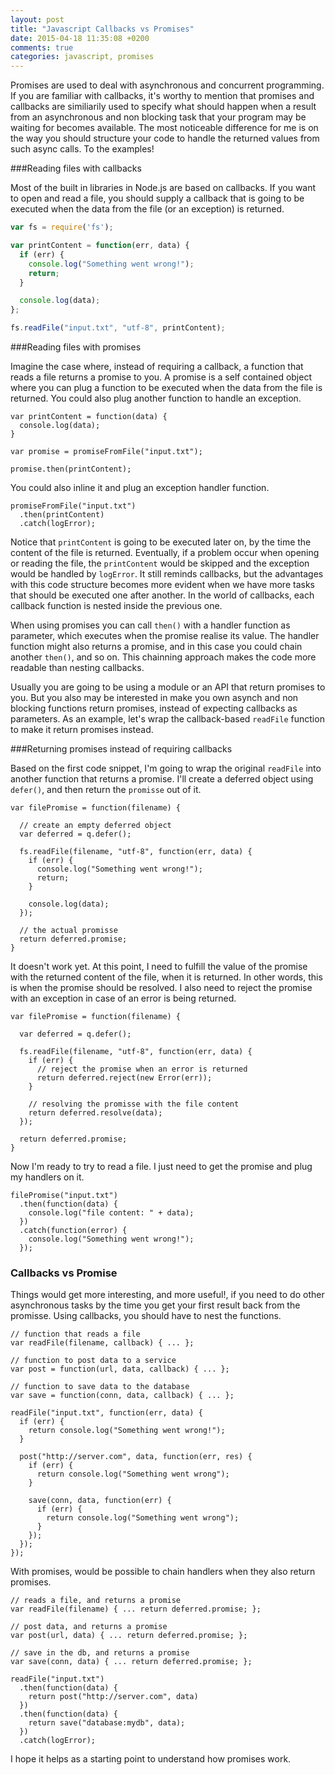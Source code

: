 ```yaml
---
layout: post
title: "Javascript Callbacks vs Promises"
date: 2015-04-18 11:35:08 +0200
comments: true
categories: javascript, promises
---
```


Promises are used to deal with asynchronous and concurrent programming. If you are familiar with callbacks, it's worthy to mention that
promises and callbacks are similiarily used to specify what should happen when a result from an asynchronous and non blocking
task that your program may be waiting for becomes available. The most noticeable difference for me is on the way you should
structure your code to handle the returned values from such async calls. To the examples!


###Reading files with callbacks

Most of the built in libraries in Node.js are based on callbacks. If you want to open and read a file, you should supply
a callback that is going to be executed when the data from the file (or an exception) is returned.

``` javascript
var fs = require('fs');

var printContent = function(err, data) {
  if (err) {
    console.log("Something went wrong!");
    return;
  }

  console.log(data);
};

fs.readFile("input.txt", "utf-8", printContent);
```


###Reading files with promises

Imagine the case where, instead of requiring a callback, a function that reads a file returns a promise to you. A promise is
a self contained object where you can plug a function to be executed when the data from the file is returned. You could also
plug another function to handle an exception.

```
var printContent = function(data) {
  console.log(data);
}

var promise = promiseFromFile("input.txt");

promise.then(printContent);
```

You could also inline it and plug an exception handler function.

```
promiseFromFile("input.txt")
  .then(printContent)
  .catch(logError);
```

Notice that `printContent` is going to be executed later on, by the time the content of the file is returned.
Eventually, if a problem occur when opening or reading the file, the `printContent` would be skipped and the
exception would be handled by `logError`. It still reminds callbacks, but the advantages with this code structure
becomes more evident when we have more tasks that should be executed one after another. In the world of callbacks, 
each callback function is nested inside the previous one.

When using promises you can call `then()` with a handler function as parameter, which executes when the promise
realise its value. The handler function might also returns a promise, and in this case you could chain another `then()`,
and so on. This chainning approach makes the code more readable than nesting callbacks.

Usually you are going to be using a module or an API that return promises to you. But you also may be interested in make
you own asynch and non blocking functions return promises, instead of expecting callbacks as parameters. As an example,
let's wrap the callback-based `readFile` function to make it return promises instead.


###Returning promises instead of requiring callbacks

Based on the first code snippet, I'm going to wrap the original `readFile` into another function that returns a promise.
I'll create a deferred object using `defer()`, and then return the `promisse` out of it.

```
var filePromise = function(filename) {

  // create an empty deferred object
  var deferred = q.defer();

  fs.readFile(filename, "utf-8", function(err, data) {
    if (err) {
      console.log("Something went wrong!");
      return;
    }

    console.log(data);
  });

  // the actual promisse
  return deferred.promise;
}
```

It doesn't work yet. At this point, I need to fulfill the value of the promise with the 
returned content of the file, when it is returned. In other words, this is when the promise should be resolved. I also
need to reject the promise with an exception in case of an error is being returned.


```
var filePromise = function(filename) {

  var deferred = q.defer();

  fs.readFile(filename, "utf-8", function(err, data) {
    if (err) {
      // reject the promise when an error is returned
      return deferred.reject(new Error(err));
    }

    // resolving the promisse with the file content
    return deferred.resolve(data);
  });

  return deferred.promise;
}
```

Now I'm ready to try to read a file. I just need to get the promise and plug my handlers on it.

```
filePromise("input.txt")
  .then(function(data) {
    console.log("file content: " + data);
  })
  .catch(function(error) {
    console.log("Something went wrong!");
  });
```

### Callbacks vs Promise

Things would get more interesting, and more useful!, if you need to do other asynchronous tasks by the time you get your
first result back from the promisse. Using callbacks, you should have to nest the functions.

```
// function that reads a file
var readFile(filename, callback) { ... };

// function to post data to a service
var post = function(url, data, callback) { ... };

// function to save data to the database
var save = function(conn, data, callback) { ... };

readFile("input.txt", function(err, data) {
  if (err) {
    return console.log("Something went wrong!");
  }

  post("http://server.com", data, function(err, res) {
    if (err) {
      return console.log("Something went wrong");
    }

    save(conn, data, function(err) {
      if (err) {
        return console.log("Something went wrong");
      }
    });
  });
});
```

With promises, would be possible to chain handlers when they also return promises.

```
// reads a file, and returns a promise
var readFile(filename) { ... return deferred.promise; };

// post data, and returns a promise
var post(url, data) { ... return deferred.promise; };

// save in the db, and returns a promise
var save(conn, data) { ... return deferred.promise; };

readFile("input.txt")
  .then(function(data) {
    return post("http://server.com", data)
  })
  .then(function(data) {
    return save("database:mydb", data);
  })
  .catch(logError);
```

I hope it helps as a starting point to understand how promises work.







